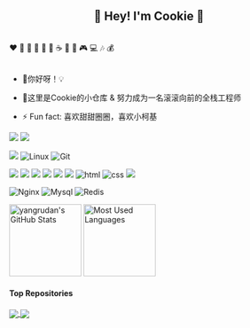 <h2 align="center">👋 Hey! I'm Cookie 🍪 </h2>
<br />
❤️ 🍦 🍓 🍉 🍋 🥛 ☕ 🍗 🍟 🎮 💻 🎶 💰
<br />
<br />

- 🤩你好呀！💡

- 🤔这里是Cookie的小仓库 & 努力成为一名滚滚向前的全栈工程师

- ⚡ Fun fact: 喜欢甜甜圈圈，喜欢小柯基

[![](https://img.shields.io/badge/知乎-新战鲸-red.svg)](https://www.zhihu.com/people/da-yu-hai-tang-15-70)
[![](https://img.shields.io/badge/CSDN-天空是什么颜色-blue.svg)](https://blog.csdn.net/weixin_41808500)

![](https://img.shields.io/badge/ubuntu-22.04-<COLOR>.svg)
![Linux](https://img.shields.io/badge/-Linux-FCC624?style=flat-square&logo=linux&logoColor=black)
![Git](https://img.shields.io/badge/-Git-f05032?style=flat-square&logo=Git&logoColor=white)

![](https://img.shields.io/badge/Python-red?style=flat-square&logo=python) 
![](https://img.shields.io/badge/QT-blue?style=flat-square&logo=QT) 
![](https://img.shields.io/badge/OpenCL-red?style=flat-square&logo=OpenCL) 
![](https://img.shields.io/badge/LabVIEW-blue?style=flat-square&logo=LabVIEW) 
![](https://img.shields.io/badge/C-red?style=flat-square&logo=C) 
![](https://img.shields.io/badge/Rust-blue?style=flat-square&logo=Rust) 
![html](https://img.shields.io/badge/-html-E34F26?style=flat-square&logo=html5&logoColor=white)
![css](https://img.shields.io/badge/-css-1572B6?style=flat-square&logo=css3)
![](https://img.shields.io/badge/JavaScript-red?style=flat-square&logo=javascript) 

![Nginx](https://img.shields.io/badge/-Nginx-269539?style=flat-square&logo=Nginx)
![Mysql](https://img.shields.io/badge/MySQL-blue?style=flat-square&logo=mysql&logoColor=black)
![Redis](https://img.shields.io/badge/Redis-DC382D?style=flat-square&logo=redis&logoColor=white)


<img height="130px" src="https://github-readme-stats.vercel.app/api?username=yangrudan&hide_title=false&show_icons=true&hide=issues&include_all_commits=true&count_private=true&theme=graywhite&hide_border=true&bg_color=45,ff7979,ffd479,fffc79,73fa79" alt="yangrudan's GitHub Stats"> <img height="130px" src="https://github-readme-stats.vercel.app/api/top-langs?username=yangrudan&hide_title=true&layout=compact&theme=graywhite&hide_border=true&bg_color=45,fffc79,73fa79,75f0db" alt="Most Used Languages">


#### Top Repositories


<a href="https://github.com/yangrudan/python_learn1">
  <img align="center" src="https://github-readme-stats.vercel.app/api/pin/?username=yangrudan&repo=python_learn1&theme=buefy" />
</a>
<a href="https://github.com/yangrudan/cuda_learn">
  <img align="center" src="https://github-readme-stats.vercel.app/api/pin/?username=yangrudan&repo=cuda_learn&theme=buefy" />
</a>


